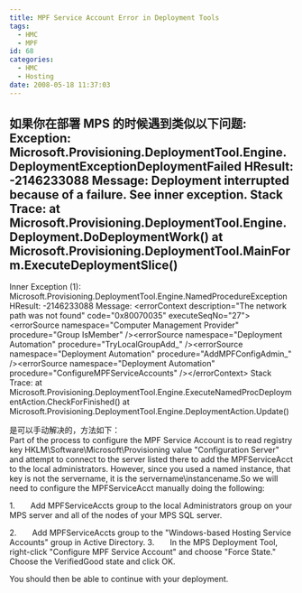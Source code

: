 ```yaml
---
title: MPF Service Account Error in Deployment Tools
tags:
  - HMC
  - MPF
id: 68
categories:
  - HMC
  - Hosting
date: 2008-05-18 11:37:03
---
```


如果你在部署 MPS 的时候遇到类似以下问题:
Exception: Microsoft.Provisioning.DeploymentTool.Engine.DeploymentExceptionDeploymentFailed
HResult: -2146233088
Message: Deployment interrupted because of a failure. See inner exception.
Stack Trace:
at Microsoft.Provisioning.DeploymentTool.Engine.Deployment.DoDeploymentWork()
at Microsoft.Provisioning.DeploymentTool.MainForm.ExecuteDeploymentSlice()
--------------------
Inner Exception (1): Microsoft.Provisioning.DeploymentTool.Engine.NamedProcedureException
HResult: -2146233088
Message: &lt;errorContext description="The network path was not found" code="0x80070035" executeSeqNo="27"&gt;&lt;errorSource namespace="Computer Management Provider" procedure="Group IsMember" /&gt;&lt;errorSource namespace="Deployment Automation" procedure="TryLocalGroupAdd_" /&gt;&lt;errorSource namespace="Deployment Automation" procedure="AddMPFConfigAdmin_" /&gt;&lt;errorSource namespace="Deployment Automation" procedure="ConfigureMPFServiceAccounts" /&gt;&lt;/errorContext&gt;
Stack Trace:
at Microsoft.Provisioning.DeploymentTool.Engine.ExecuteNamedProcDeploymentAction.CheckForFinished()
at Microsoft.Provisioning.DeploymentTool.Engine.DeploymentAction.Update()
<div id="more">是可以手动解决的，方法如下：</div>
<div><!--more-->
Part of the process to configure the MPF Service Account is to read registry key HKLM\Software\Microsoft\Provisioning value "Configuration Server" and attempt to connect to the server listed there to add the MPFServiceAcct to the local administrators. However, since you used a named instance, that key is not the servername, it is the servername\instancename.So we will need to configure the MPFServiceAcct manually doing the following:

1.       Add MPFServiceAccts group to the local Administrators group on your MPS server and all of the nodes of your MPS SQL server.

2.       Add MPFServiceAccts group to the "Windows-based Hosting Service Accounts" group in Active Directory.
3.       In the MPS Deployment Tool, right-click "Configure MPF Service Account" and choose "Force State." Choose the VerifiedGood state and click OK.

You should then be able to continue with your deployment.

</div>